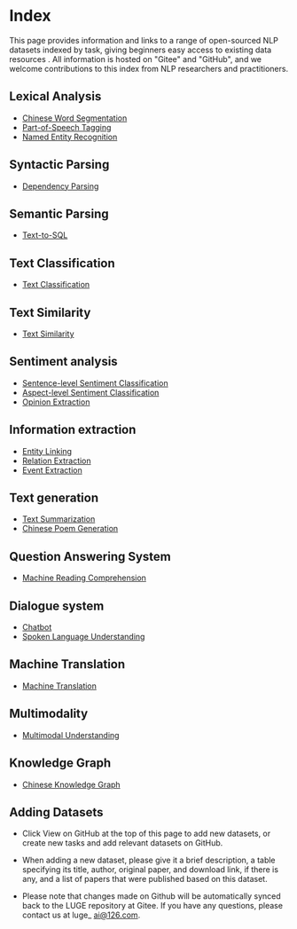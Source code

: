 &nbsp;
# Index

This page provides information and links to a range of open-sourced NLP datasets indexed by task, giving beginners easy access to existing data resources . All information is hosted on "Gitee" and "GitHub", and we welcome contributions to this index from NLP researchers and practitioners.

## Lexical Analysis
- [Chinese Word Segmentation](lexical-analysis/word-segment.md)
- [Part-of-Speech Tagging](lexical-analysis/part-of-speech-tagging.md)
- [Named Entity Recognition](lexical-analysis/name-entity-recognition.md)

## Syntactic Parsing
- [Dependency Parsing](dependency-parsing/dependency-parsing.md)

## Semantic Parsing
- [Text-to-SQL](semantic-parsing/semantic-parsing.md)


## Text Classification
- [Text Classification](text-classification/text-classification.md)

## Text Similarity
- [Text Similarity](text-similarity/text-similarity.md)

## Sentiment analysis
- [Sentence-level Sentiment Classification](sentiment-analysis/sentiment-classification.md)
- [Aspect-level Sentiment Classification](sentiment-analysis/aspect-level-sentiment-classification.md)
- [Opinion Extraction](sentiment-analysis/opinion-role-labeling.md)

## Information extraction
- [Entity Linking](information-extraction/entity_linking.md)
- [Relation Extraction](information-extraction/relation-extraction.md)
- [Event Extraction](information-extraction/event-extraction.md)

## Text generation
- [Text Summarization](text-generation/automatic-summarization.md)
- [Chinese Poem Generation](text-generation/chinese-poetry.md)

## Question Answering System
- [Machine Reading Comprehension](question-answering/mrc.md)

## Dialogue system
- [Chatbot](dialog/open-domain-dialog.md)
- [Spoken Language Understanding](dialog/task-based/spoken-language-understanding.md)

## Machine Translation
- [Machine Translation](machine-translation/machine-translation.md)

## Multimodality
- [Multimodal Understanding](multimodal/multimodal.md)

## Knowledge Graph
- [Chinese Knowledge Graph](knowledge-graph/open-knowledge-graph.md)

## Adding Datasets
- Click View on GitHub at the top of this page to add new datasets, or create new tasks and add relevant datasets on GitHub.

- When adding a new dataset, please give it a brief description, a table specifying its title, author, original paper, and download link, if there is any, and a list of papers that were published based on this dataset.

- Please note that changes made on Github will be automatically synced back to the LUGE repository at Gitee. If you have any questions, please contact us at luge_ ai@126.com.
